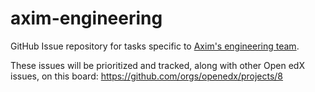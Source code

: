 # axim-engineering

GitHub Issue repository for tasks specific to [Axim's engineering team](https://openedx.atlassian.net/wiki/spaces/COMM/pages/3241640370/Axim+Collaborative+Engineering+Team).

These issues will be prioritized and tracked, along with other Open edX issues, on this board: https://github.com/orgs/openedx/projects/8
